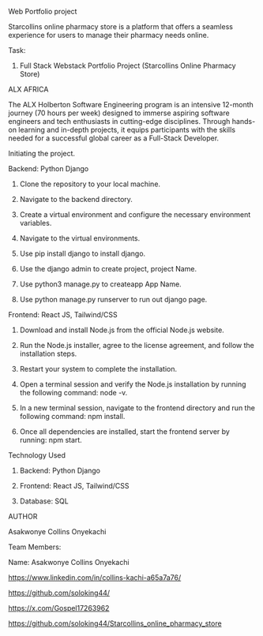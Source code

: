 Web Portfolio project

Starcollins online pharmacy store is a platform that offers a seamless experience for users to manage their pharmacy needs online.

Task:

1. Full Stack Webstack Portfolio Project (Starcollins Online Pharmacy Store)

ALX AFRICA

The ALX Holberton Software Engineering program is an intensive 12-month journey (70 hours per week) designed to immerse aspiring software engineers and tech enthusiasts in cutting-edge disciplines. Through hands-on learning and in-depth projects, it equips participants with the skills needed for a successful global career as a Full-Stack Developer.

Initiating the project.

Backend: Python Django

1. Clone the repository to your local machine.

2. Navigate to the backend directory.

3. Create a virtual environment and configure the necessary environment variables.

4. Navigate to the virtual environments.

5. Use pip install django to install django.

6. Use the django admin to create project, project Name.

7. Use python3 manage.py to createapp App Name.

8. Use python manage.py runserver to run out django page.

Frontend: React JS, Tailwind/CSS

1. Download and install Node.js from the official Node.js website.


2. Run the Node.js installer, agree to the license agreement, and follow the installation steps.

3. Restart your system to complete the installation.

4. Open a terminal session and verify the Node.js installation by running the following command:
 node -v.

5. In a new terminal session, navigate to the frontend directory and run the following command: npm install.

6. Once all dependencies are installed, start the frontend server by running: npm start.

Technology Used

1. Backend: Python Django

2. Frontend: React JS, Tailwind/CSS

3. Database: SQL

AUTHOR

Asakwonye Collins Onyekachi

Team Members:

Name: Asakwonye Collins Onyekachi

https://www.linkedin.com/in/collins-kachi-a65a7a76/

https://github.com/soloking44/

https://x.com/Gospel17263962

https://github.com/soloking44/Starcollins_online_pharmacy_store

